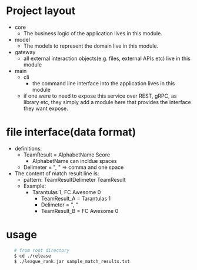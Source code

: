 # Project layout
* core
    * The business logic of the application lives in this module.
* model
    * The models to represent the domain live in this module. 
* gateway
    * all external interaction objects(e.g. files, external APIs etc) live in this module
* main 
    * cli
        * the command line interface into the application lives in this module
    * if one were to need to expose this service over REST, gRPC, as library etc, they simply add a module here that provides the interface they want expose.

# file interface(data format)
* definitions:
    * TeamResult = AlphabetName Score
        * AlphabetName can incldue spaces
    * Delimeter = ", " => comma and one space
* The content of match result line is:
    * pattern: TeamResultDelimeter TeamResult
    * Example:
        * Tarantulas 1, FC Awesome 0
            * TeamResult_A = Tarantulas 1
            * Delimeter = ", "
            * TeamResult_B = FC Awesome 0



# usage
```bash
   # from root directory
   $ cd ./release
   $ ./league_rank.jar sample_match_results.txt
```